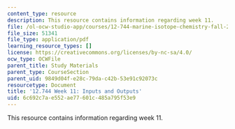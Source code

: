 ```yaml
---
content_type: resource
description: This resource contains information regarding week 11.
file: /ol-ocw-studio-app/courses/12-744-marine-isotope-chemistry-fall-2012/6c692c7ae552ae77601c485a795f53e9_MIT12_744F12_Week11.pdf
file_size: 51341
file_type: application/pdf
learning_resource_types: []
license: https://creativecommons.org/licenses/by-nc-sa/4.0/
ocw_type: OCWFile
parent_title: Study Materials
parent_type: CourseSection
parent_uid: 9849d04f-e28c-79da-c42b-53e91c92073c
resourcetype: Document
title: '12.744 Week 11: Inputs and Outputs'
uid: 6c692c7a-e552-ae77-601c-485a795f53e9
---
```

This resource contains information regarding week 11.